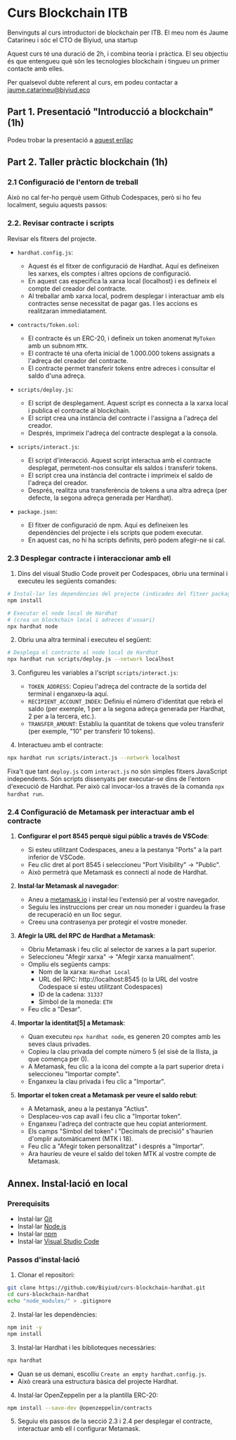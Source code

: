 # Curs Blockchain ITB

Benvinguts al curs introductori de blockchain per ITB. El meu nom és Jaume Catarineu i sóc el CTO de Biyiud, una startup 

Aquest curs té una duració de 2h, i combina teoria i pràctica. El seu objectiu és que entengueu què són les tecnologies blockchain i tingueu un primer contacte amb elles. 

Per qualsevol dubte referent al curs, em podeu contactar a [jaume.catarineu@biyiud.eco](mailto:jaume.catarineu@biyiud.eco)

## **Part 1**. Presentació "Introducció a blockchain" (1h)
Podeu 
trobar la presentació a [aquest enllaç](https://docs.google.com/presentation/d/1q0v2x4g7r3X8J6Q5Z9f0z5v5z5z5z5z5/edit?usp=sharing&ouid=113123456789012345678&rtpof=true&sd=true)

## **Part 2**. Taller pràctic blockchain (1h)

### 2.1 Configuració de l'entorn de treball
Això no cal fer-ho perquè usem Github Codespaces, però si ho feu localment, seguiu aquests passos:


### 2.2. Revisar contracte i scripts
Revisar els fitxers del projecte.

- `hardhat.config.js`: 
    - Aquest és el fitxer de configuració de Hardhat. Aquí es defineixen les xarxes, els comptes i altres opcions de configuració.
    - En aquest cas especifica la xarxa local (localhost) i es defineix el compte del creador del contracte.
    - Al treballar amb xarxa local, podrem desplegar i interactuar amb els contractes sense necessitat de pagar gas. I les accions es realitzaran immediatament.
- `contracts/Token.sol`: 
   - El contracte és un ERC-20, i defineix un token anomenat `MyToken` amb un subnom `MTK`.
   - El contracte té una oferta inicial de 1.000.000 tokens assignats a l'adreça del creador del contracte.
   - El contracte permet transferir tokens entre adreces i consultar el saldo d'una adreça.

- `scripts/deploy.js`: 
  - El script de desplegament. Aquest script es connecta a la xarxa local i publica el contracte al blockchain.
  - El script crea una instància del contracte i l'assigna a l'adreça del creador.
  - Després, imprimeix l'adreça del contracte desplegat a la consola.
- `scripts/interact.js`:
  - El script d'interacció. Aquest script interactua amb el contracte desplegat, permetent-nos consultar els saldos i transferir tokens.
  - El script crea una instància del contracte i imprimeix el saldo de l'adreça del creador.
  - Després, realitza una transferència de tokens a una altra adreça (per defecte, la segona adreça generada per Hardhat).
- `package.json`: 
  - El fitxer de configuració de npm. Aquí es defineixen les dependències del projecte i els scripts que podem executar.
  - En aquest cas, no hi ha scripts definits, però podem afegir-ne si cal.

### 2.3 Desplegar contracte i interaccionar amb ell

1. Dins del visual Studio Code proveit per Codespaces, obriu una terminal i executeu les següents comandes:

```bash
# Instal·lar les dependències del projecte (indicades del fitxer package.json)
npm install

# Executar el node local de Hardhat
# (crea un blockchain local i adreces d'usuari)
npx hardhat node
```

2. Obriu una altra terminal i executeu el següent:
```bash
# Desplega el contracte al node local de Hardhat
npx hardhat run scripts/deploy.js --network localhost
```

3. Configureu les variables a l'script `scripts/interact.js`:
   - `TOKEN_ADDRESS`: Copieu l'adreça del contracte de la sortida del terminal i enganxeu-la aquí.
   - `RECIPIENT_ACCOUNT_INDEX`: Definiu el número d'identitat que rebrà el saldo (per exemple, 1 per a la segona adreça generada per Hardhat, 2 per a la tercera, etc.).
   - `TRANSFER_AMOUNT`: Establiu la quantitat de tokens que voleu transferir (per exemple, "10" per transferir 10 tokens).

4. Interactueu amb el contracte:
```bash
npx hardhat run scripts/interact.js --network localhost
```

Fixa't que tant `deploy.js` com `interact.js` no són simples fitxers JavaScript independents.
Són scripts dissenyats per executar-se dins de l'entorn d'execució de Hardhat. Per això cal invocar-los a través de la comanda `npx hardhat run`.

### 2.4 Configuració de Metamask per interactuar amb el contracte

1. **Configurar el port 8545 perquè sigui públic a través de VSCode**:
   - Si esteu utilitzant Codespaces, aneu a la pestanya "Ports" a la part inferior de VSCode.
   - Feu clic dret al port 8545 i seleccioneu "Port Visibility" -> "Public".
   - Això permetrà que Metamask es connecti al node de Hardhat.

2. **Instal·lar Metamask al navegador**:
   - Aneu a [metamask.io](https://metamask.io/) i instal·leu l'extensió per al vostre navegador.
   - Seguiu les instruccions per crear un nou moneder i guardeu la frase de recuperació en un lloc segur.
   - Creeu una contrasenya per protegir el vostre moneder.

3. **Afegir la URL del RPC de Hardhat a Metamask**:
   - Obriu Metamask i feu clic al selector de xarxes a la part superior.
   - Seleccioneu "Afegir xarxa" -> "Afegir xarxa manualment".
   - Ompliu els següents camps:
     - Nom de la xarxa: `Hardhat Local`
     - URL del RPC: http://localhost:8545 (o la URL del vostre Codespace si esteu utilitzant Codespaces)
     - ID de la cadena: `31337`
     - Símbol de la moneda: `ETH`
   - Feu clic a "Desar".

4. **Importar la identitat[5] a Metamask**:
   - Quan executeu `npx hardhat node`, es generen 20 comptes amb les seves claus privades.
   - Copieu la clau privada del compte número 5 (el sisè de la llista, ja que comença per 0).
   - A Metamask, feu clic a la icona del compte a la part superior dreta i seleccioneu "Importar compte".
   - Enganxeu la clau privada i feu clic a "Importar".

5. **Importar el token creat a Metamask per veure el saldo rebut**:
   - A Metamask, aneu a la pestanya "Actius".
   - Desplaceu-vos cap avall i feu clic a "Importar token".
   - Enganxeu l'adreça del contracte que heu copiat anteriorment.
   - Els camps "Símbol del token" i "Decimals de precisió" s'haurien d'omplir automàticament (MTK i 18).
   - Feu clic a "Afegir token personalitzat" i després a "Importar".
   - Ara hauríeu de veure el saldo del token MTK al vostre compte de Metamask.

## Annex. Instal·lació en local

### Prerequisits
* Instal·lar [Git](https://git-scm.com/downloads)
* Instal·lar [Node.js](https://nodejs.org/en/download/)
* Instal·lar [npm](https://www.npmjs.com/get-npm)
* Instal·lar [Visual Studio Code](https://code.visualstudio.com/download)

### Passos d'instal·lació
1. Clonar el repositori:
```sh
git clone https://github.com/Biyiud/curs-blockchain-hardhat.git
cd curs-blockchain-hardhat
echo "node_modules/" > .gitignore
```

2. Instal·lar les dependències:
```sh
npm init -y
npm install
```

3. Instal·lar Hardhat i les biblioteques necessàries:
```sh
npx hardhat
```
* Quan se us demani, escolliu `Create an empty hardhat.config.js`.
* Això crearà una estructura bàsica del projecte Hardhat.

4. Instal·lar OpenZeppelin per a la plantilla ERC-20:
```sh
npm install --save-dev @openzeppelin/contracts
```

5. Seguiu els passos de la secció 2.3 i 2.4 per desplegar el contracte, interactuar amb ell i configurar Metamask.
